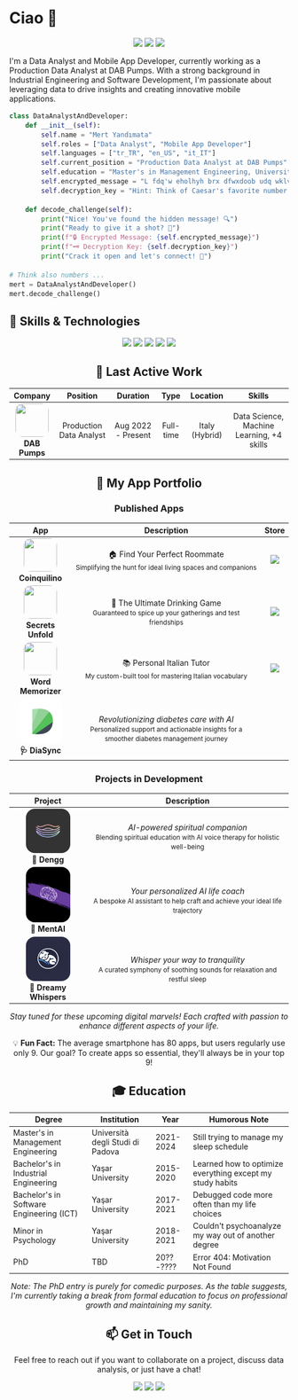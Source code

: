 # Ciao 👋

<p align="center">
  <a href="https://www.linkedin.com/in/mert-yandimata/"><img src="https://img.shields.io/badge/linkedin-%230077B5.svg?&style=for-the-badge&logo=linkedin&logoColor=white" height=25></a>
  <a href="https://www.instagram.com/myandimata/"><img src="https://img.shields.io/badge/instagram-%23E4405F.svg?&style=for-the-badge&logo=instagram&logoColor=white" height=25></a>
  <a href="mailto:myandimata4@gmail.com"><img src="https://img.shields.io/badge/email-%23D14836.svg?&style=for-the-badge&logo=gmail&logoColor=white" height=25></a>
</p>

I'm a Data Analyst and Mobile App Developer, currently working as a Production Data Analyst at DAB Pumps. With a strong background in Industrial Engineering and Software Development, I'm passionate about leveraging data to drive insights and creating innovative mobile applications.

```python
class DataAnalystAndDeveloper:
    def __init__(self):
        self.name = "Mert Yandımata"
        self.roles = ["Data Analyst", "Mobile App Developer"]
        self.languages = ["tr_TR", "en_US", "it_IT"]
        self.current_position = "Production Data Analyst at DAB Pumps"
        self.education = "Master's in Management Engineering, Università degli Studi di Padova"
        self.encrypted_message = "L fdq'w eholhyh brx dfwxdoob udq wklv, exw li L zhuh brx, L'g kdyh fudfnhg lw wrr! Li brx'uh lqwhuhvwhg lq glvfxvvlqj d surmhfw, ihho iuhh wr frqwdfw ph dw +626134789090. Zdlwlqj iru brxu phvvdjh!"
        self.decryption_key = "Hint: Think of Caesar's favorite number 😉"

    def decode_challenge(self):
        print("Nice! You've found the hidden message! 🔍")
        print("Ready to give it a shot? 🧠")
        print(f"🔒 Encrypted Message: {self.encrypted_message}")
        print(f"🗝️ Decryption Key: {self.decryption_key}")
        print("Crack it open and let's connect! 🚀")

# Think also numbers ...
mert = DataAnalystAndDeveloper()
mert.decode_challenge()
```

## 🚀 Skills & Technologies

<p align="center">
  <img src="https://img.shields.io/badge/Python-3776AB?style=for-the-badge&logo=python&logoColor=white" />
  <img src="https://img.shields.io/badge/Flutter-02569B?style=for-the-badge&logo=flutter&logoColor=white" />
  <img src="https://img.shields.io/badge/SQL-4479A1?style=for-the-badge&logo=mysql&logoColor=white" />
  <img src="https://img.shields.io/badge/Qlik-009848?style=for-the-badge&logo=qlik&logoColor=white" />
  <img src="https://img.shields.io/badge/Machine_Learning-FF6F00?style=for-the-badge&logo=tensorflow&logoColor=white" />
</p>
<div align="center">


## 💼 Last Active Work 

<div align="center">

| Company | Position | Duration | Type | Location | Skills |
|:-------:|:--------:|:--------:|:----:|:--------:|:------:|
| <img src="https://media.licdn.com/dms/image/v2/C560BAQHGsCixn8NMVQ/company-logo_200_200/company-logo_200_200/0/1631302654711?e=1736380800&v=beta&t=UiI4bB7LNS9ZnTakeePPol2HuT4aiuAdYs6NjVKRgv8" width="60" height="60" style="border-radius: 13px;"><br>**DAB Pumps** | Production Data Analyst | Aug 2022 - Present<br> | Full-time | Italy (Hybrid) | Data Science, Machine Learning, +4 skills |

</div>

## 📱 My App Portfolio

### Published Apps

<div align="center">

| App | Description | Store |
|:---:|:-----------:|:-----:|
| <img src="https://is1-ssl.mzstatic.com/image/thumb/Purple211/v4/bc/25/d8/bc25d8a2-9a4a-d925-11e3-78a972c3d4b3/AppIcon-0-0-1x_U007emarketing-0-8-0-85-220.png/230x0w.webp" width="60" height="60" style="border-radius: 13px;"><br>**Coinquilino** | 🏠 Find Your Perfect Roommate<br><small>Simplifying the hunt for ideal living spaces and companions</small> | [<img src="https://apple-resources.s3.amazonaws.com/media-badges/download-on-the-app-store/black/en-us.svg" height="40">](https://apps.apple.com/tr/app/coinquilino-find-a-roommate/id6450541028) |
| <img src="https://is1-ssl.mzstatic.com/image/thumb/Purple221/v4/1d/46/f2/1d46f26c-c186-ee9f-024a-cca01a2dd6b3/AppIcon-0-0-1x_U007emarketing-0-8-0-85-220.png/230x0w.webp" width="60" height="60" style="border-radius: 13px;"><br>**Secrets Unfold** | 🍻 The Ultimate Drinking Game<br><small>Guaranteed to spice up your gatherings and test friendships</small> | [<img src="https://apple-resources.s3.amazonaws.com/media-badges/download-on-the-app-store/black/en-us.svg" height="40">](https://apps.apple.com/tr/app/secrets-unfold/id6496849051) |
| <img src="https://is1-ssl.mzstatic.com/image/thumb/Purple116/v4/53/82/7e/53827e16-ed5f-daf0-0170-7e9cd182709d/AppIcon-1x_U007emarketing-0-7-0-85-220.png/230x0w.webp" width="60" height="60" style="border-radius: 13px;"><br>**Word Memorizer** | 📚 Personal Italian Tutor<br><small>My custom-built tool for mastering Italian vocabulary</small> | [<img src="https://apple-resources.s3.amazonaws.com/media-badges/download-on-the-app-store/black/en-us.svg" height="40">](https://apps.apple.com/tr/app/word-memorizer/id6450652988) |
| <img src="https://raw.githubusercontent.com/Mertyandimata/logo/main/logo%20(2).png" alt="DiaSync App Icon" width="80" height="80" style="border-radius: 16px;"><br>**🩺 DiaSync** | *Revolutionizing diabetes care with AI*<br><small>Personalized support and actionable insights for a smoother diabetes management journey</small> |


</div>

### Projects in Development

<div align="center">

| Project | Description |
|:-------:|:-----------:|
| <img src="https://raw.githubusercontent.com/Mertyandimata/logo/main/logo.png" alt="Dengg App Icon" width="80" height="80" style="border-radius: 16px;"><br>**🧘 Dengg** | *AI-powered spiritual companion*<br><small>Blending spiritual education with AI voice therapy for holistic well-being</small> |
| <img src="https://raw.githubusercontent.com/Mertyandimata/logo/main/mentai%20(1080%20x%201350%20piksel).png" alt="MentAI App Icon" width="80" height="100" style="border-radius: 16px;"><br>**🧠 MentAI** | *Your personalized AI life coach*<br><small>A bespoke AI assistant to help craft and achieve your ideal life trajectory</small> |
| <img src="https://raw.githubusercontent.com/Mertyandimata/logo/main/logo%20(1).png" alt="Dreamy Whispers App Icon" width="80" height="80" style="border-radius: 16px;"><br>**🌙 Dreamy Whispers** | *Whisper your way to tranquility*<br><small>A curated symphony of soothing sounds for relaxation and restful sleep</small> |

</div>

<p align="center"><i>Stay tuned for these upcoming digital marvels! Each crafted with passion to enhance different aspects of your life.</i></p>

<p align="center">💡 <b>Fun Fact:</b> The average smartphone has 80 apps, but users regularly use only 9. Our goal? To create apps so essential, they'll always be in your top 9!</p>

## 🎓 Education

| Degree | Institution | Year | Humorous Note |
|--------|-------------|------|---------------|
| Master's in Management Engineering | Università degli Studi di Padova | 2021-2024 | Still trying to manage my sleep schedule |
| Bachelor's in Industrial Engineering | Yaşar University | 2015-2020 | Learned how to optimize everything except my study habits |
| Bachelor's in Software Engineering (ICT) | Yaşar University | 2017-2021 | Debugged code more often than my life choices |
| Minor in Psychology | Yaşar University | 2018-2021 | Couldn't psychoanalyze my way out of another degree |
| PhD | TBD | 20??-???? | Error 404: Motivation Not Found |

*Note: The PhD entry is purely for comedic purposes. As the table suggests, I'm currently taking a break from formal education to focus on professional growth and maintaining my sanity.*

## 📫 Get in Touch

Feel free to reach out if you want to collaborate on a project, discuss data analysis, or just have a chat!

<p align="center">
  <a href="mailto:myandimata4@gmail.com"><img src="https://img.shields.io/badge/Email-D14836?style=for-the-badge&logo=gmail&logoColor=white" /></a>
  <a href="https://www.linkedin.com/in/mert-yandimata/"><img src="https://img.shields.io/badge/LinkedIn-0077B5?style=for-the-badge&logo=linkedin&logoColor=white" /></a>
  <a href="https://www.instagram.com/myandimata/"><img src="https://img.shields.io/badge/Instagram-E4405F?style=for-the-badge&logo=instagram&logoColor=white" /></a>
</p>

